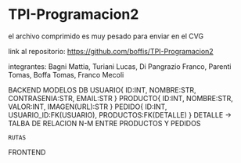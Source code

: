 # TPI-Programacion2
el archivo comprimido es muy pesado para enviar en el CVG

link al repositorio:
https://github.com/boffis/TPI-Programacion2

integrantes:
Bagni Mattia, Turiani Lucas, Di Pangrazio Franco, Parenti Tomas, Boffa Tomas, Franco Mecoli

BACKEND
    MODELOS DB
        USUARIO{
            ID:INT,
            NOMBRE:STR,
            CONTRASENIA:STR,
            EMAIL:STR
        }
        PRODUCTO{
            ID:INT,
            NOMBRE:STR,
            VALOR:INT,
            IMAGEN(URL):STR
        }
        PEDIDO{
            ID:INT,
            USUARIO_ID:FK(USUARIO),
            PRODUCTOS:FK(DETALLE)
        }
        DETALLE -> TALBA DE RELACION N-M ENTRE PRODUCTOS Y PEDIDOS
    
    RUTAS
        
FRONTEND